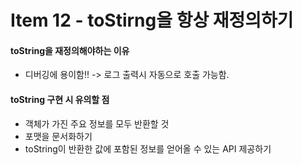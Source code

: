 # Item 12 - toStirng을 항상 재정의하기

#### toString을 재정의해야하는 이유
* 디버깅에 용이함!!
-> 로그 출력시 자동으로 호출 가능함.

#### toString 구현 시 유의할 점
* 객체가 가진 주요 정보를 모두 반환할 것
* 포맷을 문서화하기
* toString이 반환한 값에 포함된 정보를 얻어올 수 있는 API 제공하기

